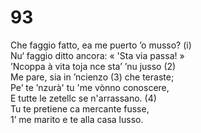 # 93
  
Che faggio fatto, ea me puerto ’o musso? (i)  
Nu‘ faggio ditto ancora: « 'Sta via passa! »  
’Ncoppa à vita toja nce sta’ ’nu jusso (2)  
Me pare, sia in ’ncienzo (3) che teraste;  
Pe’ te ’nzurà' tu 'me vònno conoscere,  
E tutte le zetellc se n'arrassano. (4)  
Tu te pretiene ca mercante fusse,  
1’ me marito e te alla casa lusso.  


